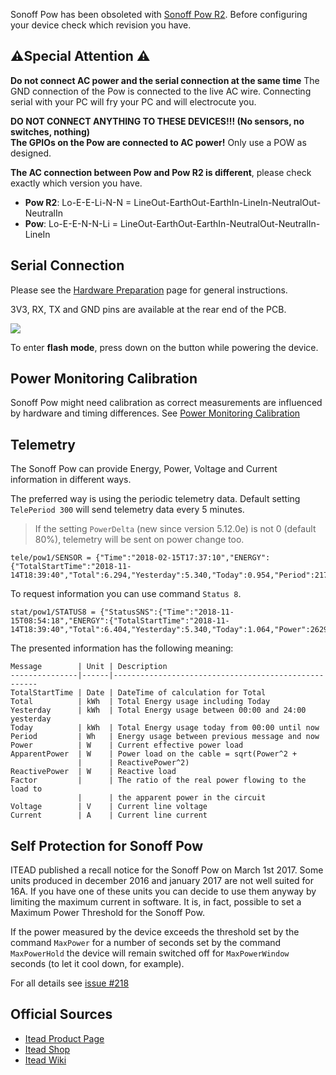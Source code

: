 Sonoff Pow has been obsoleted with [Sonoff Pow R2](https://blakadder.github.io/sonoff_dual_R2.html). Before configuring your device check which revision you have.

## ⚠️️Special Attention   ⚠️️

**Do not connect AC power and the serial connection at the same time** 
The GND connection of the Pow is connected to the live AC wire. Connecting serial with your PC will fry your PC and will electrocute you. 

**DO NOT CONNECT ANYTHING TO THESE DEVICES!!! (No sensors, no switches, nothing) <br>
The GPIOs on the Pow are connected to AC power!** Only use a POW as designed. 

**The AC connection between Pow and Pow R2 is different**, please check exactly which version you have.
- **Pow R2**: Lo-E-E-Li-N-N = LineOut-EarthOut-EarthIn-LineIn-NeutralOut-NeutralIn
- **Pow**: Lo-E-E-N-N-Li = LineOut-EarthOut-EarthIn-NeutralOut-NeutralIn-LineIn

## Serial Connection 

Please see the [Hardware Preparation](Hardware-Preparation) page for general instructions.

3V3, RX, TX and GND pins are available at the rear end of the PCB.

![](https://user-images.githubusercontent.com/5904370/57881749-5f069980-7822-11e9-9438-95650ea42a20.png)

To enter **flash mode**, press down on the button while powering the device.

## Power Monitoring Calibration
Sonoff Pow might need calibration as correct measurements are influenced by hardware and timing differences. See [Power Monitoring Calibration](/Power-Monitoring-Calibration)
   
## Telemetry
The Sonoff Pow can provide Energy, Power, Voltage and Current information in different ways.

The preferred way is using the periodic telemetry data. Default setting ```TelePeriod 300``` will send telemetry data every 5 minutes.<br />
> If the setting `PowerDelta` (new since version 5.12.0e) is not 0 (default 80%), telemetry will be sent on power change too.

```
tele/pow1/SENSOR = {"Time":"2018-02-15T17:37:10","ENERGY":{"TotalStartTime":"2018-11-14T18:39:40","Total":6.294,"Yesterday":5.340,"Today":0.954,"Period":217,"Power":2635,"ApparentPower":2650,"ReactivePower":282,"Factor":0.99,"Voltage":227,"Current":11.661}}
```

To request information you can use command `Status 8`.
```
stat/pow1/STATUS8 = {"StatusSNS":{"Time":"2018-11-15T08:54:18","ENERGY":{"TotalStartTime":"2018-11-14T18:39:40","Total":6.404,"Yesterday":5.340,"Today":1.064,"Power":2629,"ApparentPower":2645,"ReactivePower":288,"Factor":0.99,"Voltage":226,"Current":11.677}}}
```

The presented information has the following meaning:
```
Message        | Unit | Description
---------------|------|-----------------------------------------------------
TotalStartTime | Date | DateTime of calculation for Total
Total          | kWh  | Total Energy usage including Today
Yesterday      | kWh  | Total Energy usage between 00:00 and 24:00 yesterday
Today          | kWh  | Total Energy usage today from 00:00 until now
Period         | Wh   | Energy usage between previous message and now
Power          | W    | Current effective power load
ApparentPower  | W    | Power load on the cable = sqrt(Power^2 + 
               |      | ReactivePower^2)
ReactivePower  | W    | Reactive load
Factor         |      | The ratio of the real power flowing to the load to
               |      | the apparent power in the circuit 
Voltage        | V    | Current line voltage
Current        | A    | Current line current
```

## Self Protection for Sonoff Pow

ITEAD published a recall notice for the Sonoff Pow on March 1st 2017. Some units produced in december 2016 and january 2017 are not well suited for 16A. If you have one of these units you can decide to use them anyway by limiting the maximum current in software.
It is, in fact,  possible to set a Maximum Power Threshold for the Sonoff Pow.

 If the power measured by the device exceeds the threshold set by the command `MaxPower` for a number of seconds set by the command `MaxPowerHold` the device will remain switched off for `MaxPowerWindow` seconds (to let it cool down, for example).

For all details see [issue #218](https://github.com/arendst/Tasmota/issues/218)

## Official Sources

* [Itead Product Page](http://sonoff.itead.cc/en/products/sonoff/sonoff-pow)
* [Itead Shop](https://www.itead.cc/sonoff-pow.html)
* [Itead Wiki](https://www.itead.cc/wiki/Sonoff_Pow)
